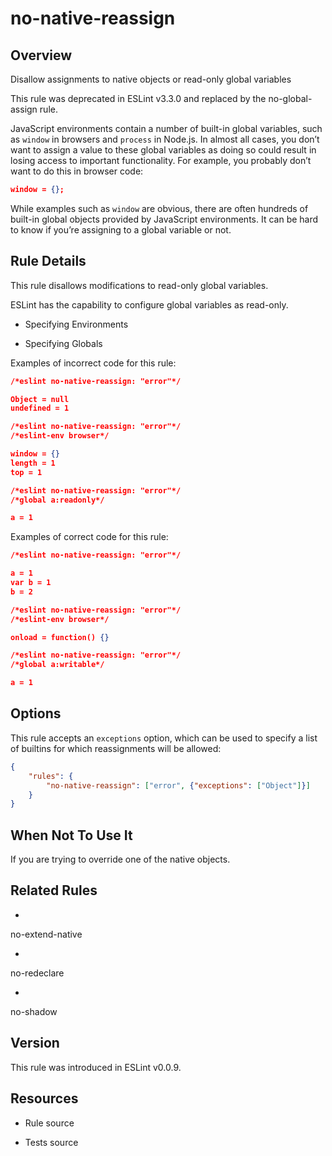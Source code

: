 

# no-native-reassign
## Overview

Disallow assignments to native objects or read-only global variables

This rule was deprecated in ESLint v3.3.0 and replaced by the no-global-assign  rule.

JavaScript environments contain a number of built-in global variables, such as `window` in browsers and `process` in Node.js. In almost all cases, you don’t want to assign a value to these global variables as doing so could result in losing access to important functionality. For example, you probably don’t want to do this in browser code:


```json
window = {};
```

While examples such as `window` are obvious, there are often hundreds of built-in global objects provided by JavaScript environments. It can be hard to know if you’re assigning to a global variable or not.

## Rule Details

This rule disallows modifications to read-only global variables.

ESLint has the capability to configure global variables as read-only.


- Specifying Environments 

- Specifying Globals 

Examples of incorrect code for this rule:


```json
/*eslint no-native-reassign: "error"*/

Object = null
undefined = 1
```



```json
/*eslint no-native-reassign: "error"*/
/*eslint-env browser*/

window = {}
length = 1
top = 1
```



```json
/*eslint no-native-reassign: "error"*/
/*global a:readonly*/

a = 1
```

Examples of correct code for this rule:


```json
/*eslint no-native-reassign: "error"*/

a = 1
var b = 1
b = 2
```



```json
/*eslint no-native-reassign: "error"*/
/*eslint-env browser*/

onload = function() {}
```



```json
/*eslint no-native-reassign: "error"*/
/*global a:writable*/

a = 1
```

## Options

This rule accepts an `exceptions` option, which can be used to specify a list of builtins for which reassignments will be allowed:


```json
{
    "rules": {
        "no-native-reassign": ["error", {"exceptions": ["Object"]}]
    }
}
```

## When Not To Use It

If you are trying to override one of the native objects.

## Related Rules


- 
no-extend-native 

- 
no-redeclare 

- 
no-shadow 

## Version

This rule was introduced in ESLint v0.0.9.

## Resources


- Rule source 

- Tests source 

